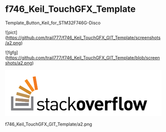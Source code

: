 # f746_Keil_TouchGFX_Template
Template_Button_Keil_for_STM32F746G-Disco

![pict]
(https://github.com/trail777/f746_Keil_TouchGFX_GIT_Template/screenshots/a2.png)

![fgfg] (https://github.com/trail777/f746_Keil_TouchGFX_GIT_Template/blob/screenshots/a2.png)

![alt text](a2.png "Описание будет тут")

f746_Keil_TouchGFX_GIT_Template/a2.png

